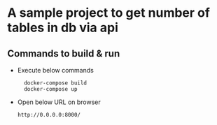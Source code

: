 # A sample project to get number of tables in db via api

## Commands to build & run

- Execute below commands
  ```
    docker-compose build
    docker-compose up
   ```
- Open below URL on browser
  
  `http://0.0.0.0:8000/`
